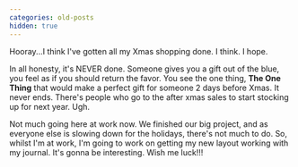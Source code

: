 ```yaml
---
categories: old-posts
hidden: true
---
```


Hooray...I think I've gotten all my Xmas shopping done. I think. I hope.

In all honesty, it's NEVER done. Someone gives you a gift out of the blue, you feel as if you should return the favor. You see the one thing, **The One Thing** that would make a perfect gift for someone 2 days before Xmas. It never ends. There's people who go to the after xmas sales to start stocking up for next year. Ugh.
<!--more-->
Not much going here at work now. We finished our big project, and as everyone else is slowing down for the holidays, there's not much to do. So, whilst I'm at work, I'm going to work on getting my new layout working with my journal. It's gonna be interesting. Wish me luck!!!
